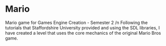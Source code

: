 # Mario
 Mario game for Games Engine Creation - Semester 2 /n
Following the tutorials that Staffordshire University provided and using the SDL libraries, I have created a level that uses the core mechanics of the original Mario Bros game.
